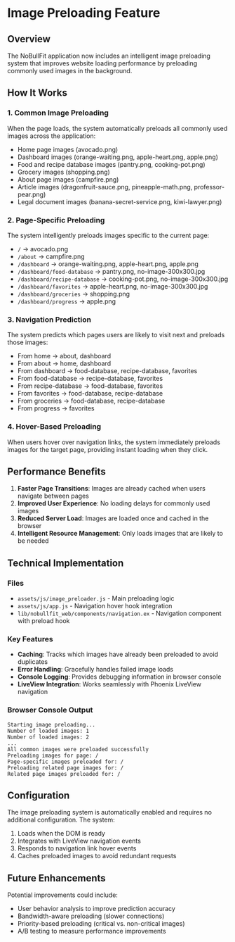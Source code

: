 # Image Preloading Feature

## Overview

The NoBullFit application now includes an intelligent image preloading system that improves website loading performance by preloading commonly used images in the background.

## How It Works

### 1. Common Image Preloading
When the page loads, the system automatically preloads all commonly used images across the application:
- Home page images (avocado.png)
- Dashboard images (orange-waiting.png, apple-heart.png, apple.png)
- Food and recipe database images (pantry.png, cooking-pot.png)
- Grocery images (shopping.png)
- About page images (campfire.png)
- Article images (dragonfruit-sauce.png, pineapple-math.png, professor-pear.png)
- Legal document images (banana-secret-service.png, kiwi-lawyer.png)

### 2. Page-Specific Preloading
The system intelligently preloads images specific to the current page:
- `/` → avocado.png
- `/about` → campfire.png
- `/dashboard` → orange-waiting.png, apple-heart.png, apple.png
- `/dashboard/food-database` → pantry.png, no-image-300x300.jpg
- `/dashboard/recipe-database` → cooking-pot.png, no-image-300x300.jpg
- `/dashboard/favorites` → apple-heart.png, no-image-300x300.jpg
- `/dashboard/groceries` → shopping.png
- `/dashboard/progress` → apple.png

### 3. Navigation Prediction
The system predicts which pages users are likely to visit next and preloads those images:
- From home → about, dashboard
- From about → home, dashboard
- From dashboard → food-database, recipe-database, favorites
- From food-database → recipe-database, favorites
- From recipe-database → food-database, favorites
- From favorites → food-database, recipe-database
- From groceries → food-database, recipe-database
- From progress → favorites

### 4. Hover-Based Preloading
When users hover over navigation links, the system immediately preloads images for the target page, providing instant loading when they click.

## Performance Benefits

1. **Faster Page Transitions**: Images are already cached when users navigate between pages
2. **Improved User Experience**: No loading delays for commonly used images
3. **Reduced Server Load**: Images are loaded once and cached in the browser
4. **Intelligent Resource Management**: Only loads images that are likely to be needed

## Technical Implementation

### Files
- `assets/js/image_preloader.js` - Main preloading logic
- `assets/js/app.js` - Navigation hover hook integration
- `lib/nobullfit_web/components/navigation.ex` - Navigation component with preload hook

### Key Features
- **Caching**: Tracks which images have already been preloaded to avoid duplicates
- **Error Handling**: Gracefully handles failed image loads
- **Console Logging**: Provides debugging information in browser console
- **LiveView Integration**: Works seamlessly with Phoenix LiveView navigation

### Browser Console Output
```
Starting image preloading...
Number of loaded images: 1
Number of loaded images: 2
...
All common images were preloaded successfully
Preloading images for page: /
Page-specific images preloaded for: /
Preloading related page images for: /
Related page images preloaded for: /
```

## Configuration

The image preloading system is automatically enabled and requires no additional configuration. The system:

1. Loads when the DOM is ready
2. Integrates with LiveView navigation events
3. Responds to navigation link hover events
4. Caches preloaded images to avoid redundant requests

## Future Enhancements

Potential improvements could include:
- User behavior analysis to improve prediction accuracy
- Bandwidth-aware preloading (slower connections)
- Priority-based preloading (critical vs. non-critical images)
- A/B testing to measure performance improvements
